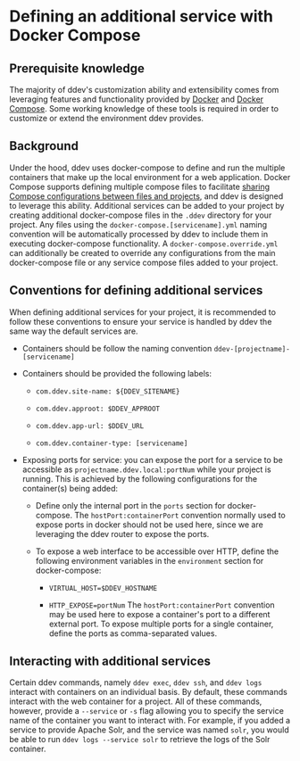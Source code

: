 <h1>Defining an additional service with Docker Compose</h1>

## Prerequisite knowledge
The majority of ddev's customization ability and extensibility comes from leveraging features and functionality provided by [Docker](https://docs.docker.com/) and [Docker Compose](https://docs.docker.com/compose/overview/). Some working knowledge of these tools is required in order to customize or extend the environment ddev provides.

## Background
Under the hood, ddev uses docker-compose to define and run the multiple containers that make up the local environment for a web application. Docker Compose supports defining multiple compose files to facilitate [sharing Compose configurations between files and projects](https://docs.docker.com/compose/extends/), and ddev is designed to leverage this ability. Additional services can be added to your project by creating additional docker-compose files in the `.ddev` directory for your project. Any files using the `docker-compose.[servicename].yml` naming convention will be automatically processed by ddev to include them in executing docker-compose functionality. A `docker-compose.override.yml` can additionally be created to override any configurations from the main docker-compose file or any service compose files added to your project.

## Conventions for defining additional services
When defining additional services for your project, it is recommended to follow these conventions to ensure your service is handled by ddev the same way the default services are.

- Containers should be follow the naming convention `ddev-[projectname]-[servicename]`

- Containers should be provided the following labels:

  - `com.ddev.site-name: ${DDEV_SITENAME}`

  - `com.ddev.approot: $DDEV_APPROOT`

  - `com.ddev.app-url: $DDEV_URL`

  - `com.ddev.container-type: [servicename]`

- Exposing ports for service: you can expose the port for a service to be accessible as `projectname.ddev.local:portNum` while your project is running. This is achieved by the following configurations for the container(s) being added:

  - Define only the internal port in the `ports` section for docker-compose. The `hostPort:containerPort` convention normally used to expose ports in docker should not be used here, since we are leveraging the ddev router to expose the ports.

  - To expose a web interface to be accessible over HTTP, define the following environment variables in the `environment` section for docker-compose:

    - `VIRTUAL_HOST=$DDEV_HOSTNAME`

    - `HTTP_EXPOSE=portNum` The `hostPort:containerPort` convention may be used here to expose a container's port to a different external port. To expose multiple ports for a single container, define the ports as comma-separated values.

## Interacting with additional services
Certain ddev commands, namely `ddev exec`, `ddev ssh`, and `ddev logs` interact with containers on an individual basis. By default, these commands interact with the web container for a project. All of these commands, however, provide a `--service` or `-s` flag allowing you to specify the service name of the container you want to interact with. For example, if you added a service to provide Apache Solr, and the service was named `solr`, you would be able to run `ddev logs --service solr` to retrieve the logs of the Solr container.
